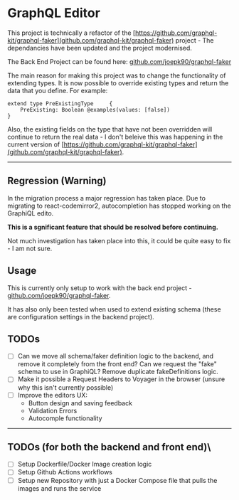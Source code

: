 # GraphQL Editor
This project is technically a refactor of the [https://github.com/graphql-kit/graphql-faker](github.com/graphql-kit/graphql-faker) project - The dependancies have been updated and the project modernised.

The Back End Project can be found here:
[github.com/joepk90/graphql-faker](https://github.com/joepk90/graphql-faker) 

The main reason for making this project was to change the functionality of extending types. It is now possible to override existing types and return the data that you define. For example:

```
extend type PreExistingType 	{
  	PreExisting: Boolean @examples(values: [false])
}
```

Also, the existing fields on the type that have not been overridden will continue to return the real data - I don't beleive this was happening in the current version of [https://github.com/graphql-kit/graphql-faker](github.com/graphql-kit/graphql-faker).

---

## Regression (Warning)
In the migration process a major regression has taken place. Due to migrating to react-codemirror2, autocompletion has stopped working on the GraphiQL edito.

<b>This is a sgnificant feature that should be resolved before continuing.</b>

Not much investigation has taken place into this, it could be quite easy to fix - I am not sure.


## Usage
This is currently only setup to work with the back end project - [github.com/joepk90/graphql-faker](https://github.com/joepk90/graphql-faker).

It has also only been tested when used to extend existing schema (these are configuration settings in the backend project).

## TODOs
- [ ] Can we move all schema/faker definition logic to the backend, and remove it completely from the front end? Can we request the "fake" schema to use in GraphiQL? Remove duplicate fakeDefinitions logic. 
- [ ] Make it possible a Request Headers to Voyager in the browser (unsure why this isn't currently possible)
- [ ] Improve the editors UX:
    - Button design and saving feedback
    - Validation Errors
    - Autocomple functionality
---
## TODOs (for both the backend and front end)\
- [ ] Setup Dockerfile/Docker Image creation logic
- [ ] Setup Github Actions workflows
- [ ] Setup new Repository with just a Docker Compose file that pulls the images and runs the service